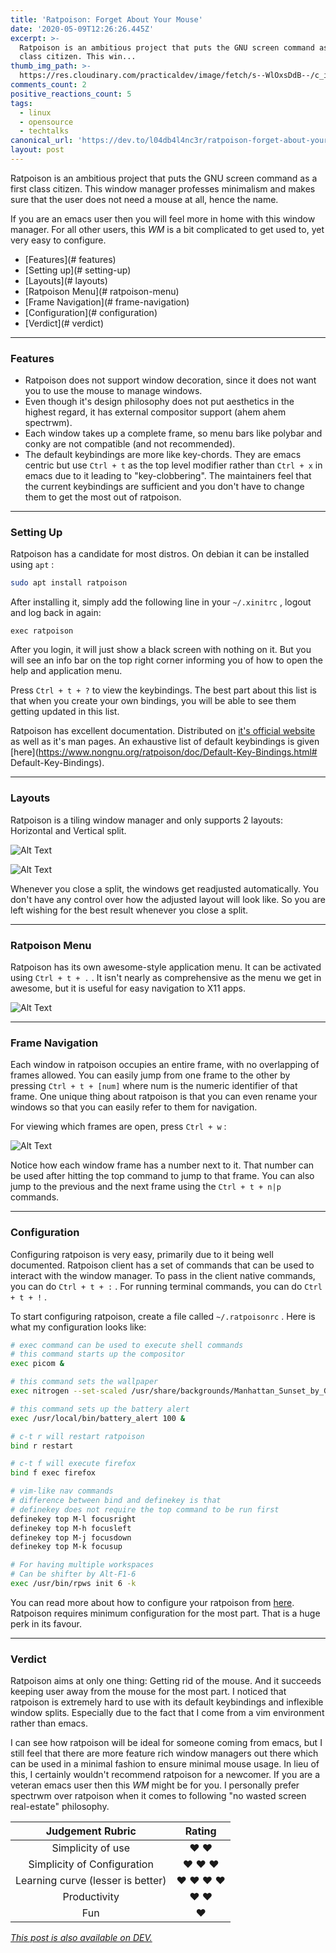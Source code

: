 ```yaml
---
title: 'Ratpoison: Forget About Your Mouse'
date: '2020-05-09T12:26:26.445Z'
excerpt: >-
  Ratpoison is an ambitious project that puts the GNU screen command as a first
  class citizen. This win...
thumb_img_path: >-
  https://res.cloudinary.com/practicaldev/image/fetch/s--WlOxsDdB--/c_imagga_scale,f_auto,fl_progressive,h_420,q_auto,w_1000/https://res.cloudinary.com/practicaldev/image/fetch/s--4vXGQ74E--/c_imagga_scale%2Cf_auto%2Cfl_progressive%2Ch_420%2Cq_auto%2Cw_1000/https://dev-to-uploads.s3.amazonaws.com/i/emsirdnlps64le81bdpb.png
comments_count: 2
positive_reactions_count: 5
tags:
  - linux
  - opensource
  - techtalks
canonical_url: 'https://dev.to/l04db4l4nc3r/ratpoison-forget-about-your-mouse-1391'
layout: post
---
```

Ratpoison is an ambitious project that puts the GNU screen command as a first class citizen. This window manager professes minimalism and makes sure that the user does not need a mouse at all, hence the name.

If you are an emacs user then you will feel more in home with this window manager. For all other users, this *WM* is a bit complicated to get used to, yet very easy to configure. 
 
* [Features](# features)
* [Setting up](# setting-up)
* [Layouts](# layouts)
* [Ratpoison Menu](# ratpoison-menu)
* [Frame Navigation](# frame-navigation)
* [Configuration](# configuration)
* [Verdict](# verdict)

---

### Features

* Ratpoison does not support window decoration, since it does not want you to use the mouse to manage windows. 
* Even though it's design philosophy does not put aesthetics in the highest regard, it has external compositor support (ahem ahem spectrwm).
* Each window takes up a complete frame, so menu bars like polybar and conky are not compatible (and not recommended). 
* The default keybindings are more like key-chords. They are emacs centric but use 
`Ctrl + t`
 as the top level modifier rather than 
`Ctrl + x`
 in emacs due to it leading to "key-clobbering". The maintainers feel that the current keybindings are sufficient and you don't have to change them to get the most out of ratpoison. 


---

### Setting Up

Ratpoison has a candidate for most distros. On debian it can be installed using 
`apt`
: 


```sh
sudo apt install ratpoison
```


After installing it, simply add the following line in your 
`~/.xinitrc`
, logout and log back in again:


```
exec ratpoison
```


After you login, it will just show a black screen with nothing on it. But you will see an info bar on the top right corner informing you of how to open the help and application menu. 

Press 
`Ctrl + t + ?`
 to view the keybindings. The best part about this list is that when you create your own bindings, you will be able to see them getting updated in this list.

Ratpoison has excellent documentation. Distributed on [it's official website](https://www.nongnu.org/ratpoison/) as well as it's man pages. An exhaustive list of default keybindings is given [here](https://www.nongnu.org/ratpoison/doc/Default-Key-Bindings.html# Default-Key-Bindings). 



---


### Layouts

Ratpoison is a tiling window manager and only supports 2 layouts: Horizontal and Vertical split. 

![Alt Text](https://dev-to-uploads.s3.amazonaws.com/i/ftwoaun2exe5892y4qi0.png)

![Alt Text](https://dev-to-uploads.s3.amazonaws.com/i/iwr4q3xtz22zajdrul9a.png)

Whenever you close a split, the windows get readjusted automatically. You don't have any control over how the adjusted layout will look like. So you are left wishing for the best result whenever you close a split. 

---

### Ratpoison Menu

Ratpoison has its own awesome-style application menu. It can be activated using 
`Ctrl + t + .`
. It isn't nearly as comprehensive as the menu we get in awesome, but it is useful for easy navigation to X11 apps.

![Alt Text](https://dev-to-uploads.s3.amazonaws.com/i/lwu9c9tfmlq6g5kh19d5.png)

---

### Frame Navigation

Each window in ratpoison occupies an entire frame, with no overlapping of frames allowed. You can easily jump from one frame to the other by pressing 
`Ctrl + t + [num]`
 where num is the numeric identifier of that frame. One unique thing about ratpoison is that you can even rename your windows so that you can easily refer to them for navigation.

For viewing which frames are open, press 
`Ctrl + w`
: 

![Alt Text](https://dev-to-uploads.s3.amazonaws.com/i/7m0bojfev7vd6krfj1cn.png)

Notice how each window frame has a number next to it. That number can be used after hitting the top command to jump to that frame. You can also jump to the previous and the next frame using the 
`Ctrl + t + n|p`
 commands.

---

### Configuration

Configuring ratpoison is very easy, primarily due to it being well documented. Ratpoison client has a set of commands that can be used to interact with the window manager. To pass in the client native commands, you can do 
`Ctrl + t + :`
. For running terminal commands, you can do 
`Ctrl + t + !`
. 

To start configuring ratpoison, create a file called 
`~/.ratpoisonrc`
. Here is what my configuration looks like:


```sh
# exec command can be used to execute shell commands
# this command starts up the compositor
exec picom &

# this command sets the wallpaper
exec nitrogen --set-scaled /usr/share/backgrounds/Manhattan_Sunset_by_Giacomo_Ferroni.jpg

# this command sets up the battery alert
exec /usr/local/bin/battery_alert 100 &

# c-t r will restart ratpoison
bind r restart 

# c-t f will execute firefox
bind f exec firefox

# vim-like nav commands
# difference between bind and definekey is that 
# definekey does not require the top command to be run first
definekey top M-l focusright
definekey top M-h focusleft
definekey top M-j focusdown
definekey top M-k focusup

# For having multiple workspaces
# Can be shifter by Alt-F1-6
exec /usr/bin/rpws init 6 -k
```


You can read more about how to configure your ratpoison from [here](https://www.nongnu.org/ratpoison/doc/). Ratpoison requires minimum configuration for the most part. That is a huge perk in its favour. 

---

### Verdict

Ratpoison aims at only one thing: Getting rid of the mouse. And it succeeds keeping user away from the mouse for the most part. I noticed that ratpoison is extremely hard to use with its default keybindings and inflexible window splits. Especially due to the fact that I come from a vim environment rather than emacs. 

I can see how ratpoison will be ideal for someone coming from emacs, but I still feel that there are more feature rich window managers out there which can be used in a minimal fashion to ensure minimal mouse usage. In lieu of this, I certainly wouldn't recommend ratpoison for a newcomer. If you are a veteran emacs user then this *WM* might be for you. I personally prefer spectrwm over ratpoison when it comes to following "no wasted screen real-estate" philosophy. 

| Judgement Rubric | Rating |
|:-----------------:|:------:|
| Simplicity of use | :heart: :heart: |
| Simplicity of Configuration | :heart: :heart: :heart: |
| Learning curve (lesser is better)| :heart: :heart: :heart: :heart: |
| Productivity | :heart: :heart: |
| Fun | :heart: |

*[This post is also available on DEV.](https://dev.to/l04db4l4nc3r/ratpoison-forget-about-your-mouse-1391)*


<script>
const parent = document.getElementsByTagName('head')[0];
const script = document.createElement('script');
script.type = 'text/javascript';
script.src = 'https://cdnjs.cloudflare.com/ajax/libs/iframe-resizer/4.1.1/iframeResizer.min.js';
script.charset = 'utf-8';
script.onload = function() {
    window.iFrameResize({}, '.liquidTag');
};
parent.appendChild(script);
</script>    
